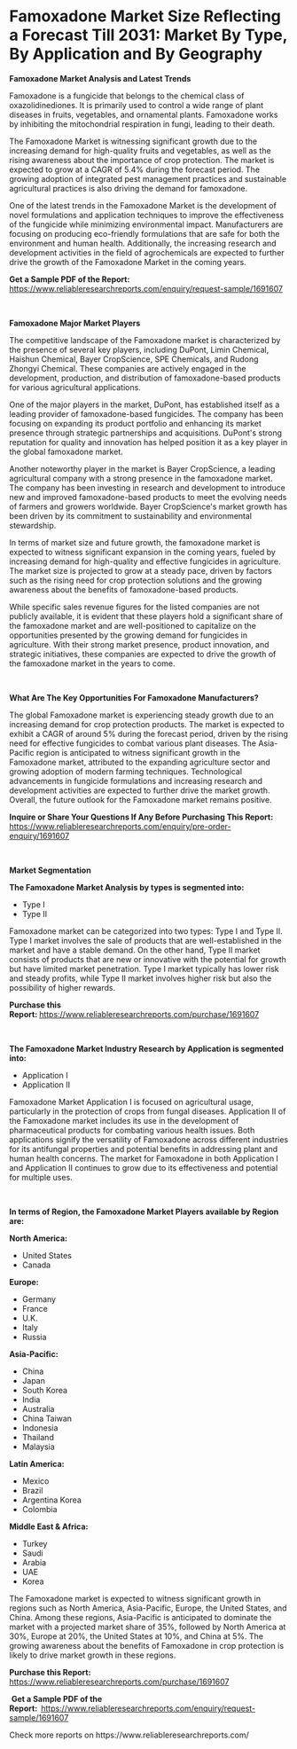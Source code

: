 <p><h1>Famoxadone Market Size Reflecting a Forecast Till 2031: Market By Type, By Application and By Geography</h1></p><p><strong>Famoxadone Market Analysis and Latest Trends</strong></p>
<p><p>Famoxadone is a fungicide that belongs to the chemical class of oxazolidinediones. It is primarily used to control a wide range of plant diseases in fruits, vegetables, and ornamental plants. Famoxadone works by inhibiting the mitochondrial respiration in fungi, leading to their death.</p><p>The Famoxadone Market is witnessing significant growth due to the increasing demand for high-quality fruits and vegetables, as well as the rising awareness about the importance of crop protection. The market is expected to grow at a CAGR of 5.4% during the forecast period. The growing adoption of integrated pest management practices and sustainable agricultural practices is also driving the demand for famoxadone.</p><p>One of the latest trends in the Famoxadone Market is the development of novel formulations and application techniques to improve the effectiveness of the fungicide while minimizing environmental impact. Manufacturers are focusing on producing eco-friendly formulations that are safe for both the environment and human health. Additionally, the increasing research and development activities in the field of agrochemicals are expected to further drive the growth of the Famoxadone Market in the coming years.</p></p>
<p><strong>Get a Sample PDF of the Report:&nbsp;</strong> <a href="https://www.reliableresearchreports.com/enquiry/request-sample/1691607">https://www.reliableresearchreports.com/enquiry/request-sample/1691607</a></p>
<p>&nbsp;</p>
<p><strong>Famoxadone Major Market Players</strong></p>
<p><p>The competitive landscape of the Famoxadone market is characterized by the presence of several key players, including DuPont, Limin Chemical, Haishun Chemical, Bayer CropScience, SPE Chemicals, and Rudong Zhongyi Chemical. These companies are actively engaged in the development, production, and distribution of famoxadone-based products for various agricultural applications.</p><p>One of the major players in the market, DuPont, has established itself as a leading provider of famoxadone-based fungicides. The company has been focusing on expanding its product portfolio and enhancing its market presence through strategic partnerships and acquisitions. DuPont's strong reputation for quality and innovation has helped position it as a key player in the global famoxadone market.</p><p>Another noteworthy player in the market is Bayer CropScience, a leading agricultural company with a strong presence in the famoxadone market. The company has been investing in research and development to introduce new and improved famoxadone-based products to meet the evolving needs of farmers and growers worldwide. Bayer CropScience's market growth has been driven by its commitment to sustainability and environmental stewardship.</p><p>In terms of market size and future growth, the famoxadone market is expected to witness significant expansion in the coming years, fueled by increasing demand for high-quality and effective fungicides in agriculture. The market size is projected to grow at a steady pace, driven by factors such as the rising need for crop protection solutions and the growing awareness about the benefits of famoxadone-based products.</p><p>While specific sales revenue figures for the listed companies are not publicly available, it is evident that these players hold a significant share of the famoxadone market and are well-positioned to capitalize on the opportunities presented by the growing demand for fungicides in agriculture. With their strong market presence, product innovation, and strategic initiatives, these companies are expected to drive the growth of the famoxadone market in the years to come.</p></p>
<p>&nbsp;</p>
<p><strong>What Are The Key Opportunities For Famoxadone Manufacturers?</strong></p>
<p><p>The global Famoxadone market is experiencing steady growth due to an increasing demand for crop protection products. The market is expected to exhibit a CAGR of around 5% during the forecast period, driven by the rising need for effective fungicides to combat various plant diseases. The Asia-Pacific region is anticipated to witness significant growth in the Famoxadone market, attributed to the expanding agriculture sector and growing adoption of modern farming techniques. Technological advancements in fungicide formulations and increasing research and development activities are expected to further drive the market growth. Overall, the future outlook for the Famoxadone market remains positive.</p></p>
<p><strong>Inquire or Share Your Questions If Any Before Purchasing This Report:</strong> <a href="https://www.reliableresearchreports.com/enquiry/pre-order-enquiry/1691607">https://www.reliableresearchreports.com/enquiry/pre-order-enquiry/1691607</a></p>
<p>&nbsp;</p>
<p><strong>Market Segmentation</strong></p>
<p><strong>The Famoxadone Market Analysis by types is segmented into:</strong></p>
<p><ul><li>Type I</li><li>Type II</li></ul></p>
<p><p>Famoxadone market can be categorized into two types: Type I and Type II. Type I market involves the sale of products that are well-established in the market and have a stable demand. On the other hand, Type II market consists of products that are new or innovative with the potential for growth but have limited market penetration. Type I market typically has lower risk and steady profits, while Type II market involves higher risk but also the possibility of higher rewards.</p></p>
<p><strong>Purchase this Report:&nbsp;</strong><a href="https://www.reliableresearchreports.com/purchase/1691607">https://www.reliableresearchreports.com/purchase/1691607</a></p>
<p>&nbsp;</p>
<p><strong>The Famoxadone Market Industry Research by Application is segmented into:</strong></p>
<p><ul><li>Application I</li><li>Application II</li></ul></p>
<p><p>Famoxadone Market Application I is focused on agricultural usage, particularly in the protection of crops from fungal diseases. Application II of the Famoxadone market includes its use in the development of pharmaceutical products for combating various health issues. Both applications signify the versatility of Famoxadone across different industries for its antifungal properties and potential benefits in addressing plant and human health concerns. The market for Famoxadone in both Application I and Application II continues to grow due to its effectiveness and potential for multiple uses.</p></p>
<p>&nbsp;</p>
<p><strong>In terms of Region, the Famoxadone Market Players available by Region are:</strong></p>
<p>
    <p> <strong> North America: </strong>
        <ul>
            <li>United States</li>
            <li>Canada</li>
        </ul>
        </p> 
    <p> <strong> Europe: </strong>
        <ul>
            <li>Germany</li>
            <li>France</li>
            <li>U.K.</li>
            <li>Italy</li>
            <li>Russia</li>
        </ul>
        </p> 
    <p> <strong> Asia-Pacific: </strong>
        <ul>
            <li>China</li>
            <li>Japan</li>
            <li>South Korea</li>
            <li>India</li>
            <li>Australia</li>
            <li>China Taiwan</li>
            <li>Indonesia</li>
            <li>Thailand</li>
            <li>Malaysia</li>
        </ul>
        </p> 
    <p> <strong> Latin America: </strong>
        <ul>
            <li>Mexico</li>
            <li>Brazil</li>
            <li>Argentina Korea</li>
            <li>Colombia</li>
        </ul>
        </p> 
    <p> <strong> Middle East & Africa: </strong>
        <ul>
            <li>Turkey</li>
            <li>Saudi</li>
            <li>Arabia</li>
            <li>UAE</li>
            <li>Korea</li>
        </ul>
    </p>
    </p>
<p><p>The Famoxadone market is expected to witness significant growth in regions such as North America, Asia-Pacific, Europe, the United States, and China. Among these regions, Asia-Pacific is anticipated to dominate the market with a projected market share of 35%, followed by North America at 30%, Europe at 20%, the United States at 10%, and China at 5%. The growing awareness about the benefits of Famoxadone in crop protection is likely to drive market growth in these regions.</p></p>
<p><strong>Purchase this Report: </strong><a href="https://www.reliableresearchreports.com/purchase/1691607">https://www.reliableresearchreports.com/purchase/1691607</a></p>
<p>&nbsp;<strong>Get a Sample PDF of the Report:&nbsp;&nbsp;</strong><a href="https://www.reliableresearchreports.com/enquiry/request-sample/1691607">https://www.reliableresearchreports.com/enquiry/request-sample/1691607</a></p>
<p><strong></strong></p>
<p>Check more reports on https://www.reliableresearchreports.com/</p>
